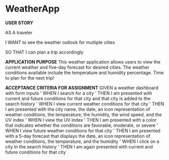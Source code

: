 # WeatherApp

**USER STORY**

AS A traveler

I WANT to see the weather outlook for multiple cities

SO THAT I can plan a trip accordingly

**APPLICATION PURPOSE**
This weather application allows users to view the current weather and five-day forecast for desired cities. The weather conditions available include the temperature and humidity percentage. Time to plan for the next trip!

**ACCEPTANCE CRITERIA FOR ASSIGNMENT**
GIVEN a weather dashboard with form inputs
'
WHEN I search for a city
'
THEN I am presented with current and future conditions for that city and that city is added to the search history
'
WHEN I view current weather conditions for that city
'
THEN I am presented with the city name, the date, an icon representation of weather conditions, the temperature, the humidity, the wind speed, and the UV index
'
WHEN I view the UV index
'
THEN I am presented with a color that indicates whether the conditions are favorable, moderate, or severe
'
WHEN I view future weather conditions for that city
'
THEN I am presented with a 5-day forecast that displays the date, an icon representation of weather conditions, the temperature, and the humidity
'
WHEN I click on a city in the search history
'
THEN I am again presented with current and future conditions for that city

